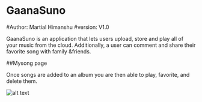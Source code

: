 # GaanaSuno
#Author: Martial Himanshu
#version: V1.0

GaanaSuno is an application that lets users upload, store and play all of your music from the cloud.  Additionally, a user can comment and share their favorite song with family &friends.

##Mysong page

Once songs are added to an album you are then able to play, favorite, and delete them.

![alt text](https://raw.githubusercontent.com/Martialhimanshu/GaanaSuno/master/media/detail.jpg)
